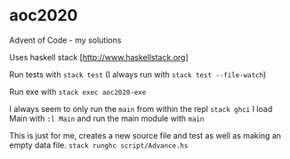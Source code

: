 # aoc2020
Advent of Code - my solutions

Uses haskell stack [http://www.haskellstack.org]

Run tests with  `stack test`  (I always run with `stack test --file-watch`)

Run exe with `stack exec aoc2020-exe`

I always seem to only run the `main` from within the repl
`stack ghci`
I load Main with `:l Main` and run the main module with `main`


This is just for me, creates a new source file and test as well as making an empty data file.
`stack runghc script/Advance.hs`
